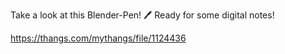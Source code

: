 Take a look at this Blender-Pen! 🖊️ Ready for some digital notes!

https://thangs.com/mythangs/file/1124436
